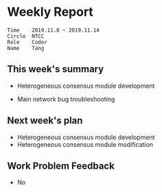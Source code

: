# Weekly Report 
```
Time	2019.11.8 ~ 2019.11.14
Circle	NTCC
Role	Coder
Name	Tang
```
## This week's summary 
- Heterogeneous consensus module development

- Main network bug troubleshooting

## Next week's plan
- Heterogeneous consensus  module development
- Heterogeneous consensus  module modification

## Work Problem Feedback
- No

